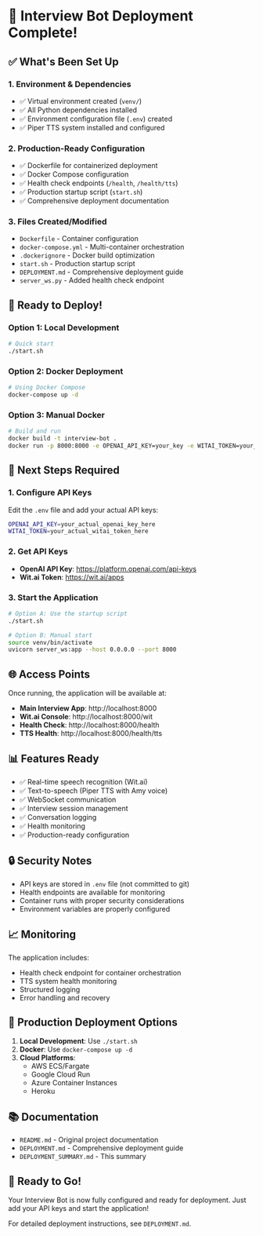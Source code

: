 # 🎉 Interview Bot Deployment Complete!

## ✅ What's Been Set Up

### 1. Environment & Dependencies

- ✅ Virtual environment created (`venv/`)
- ✅ All Python dependencies installed
- ✅ Environment configuration file (`.env`) created
- ✅ Piper TTS system installed and configured

### 2. Production-Ready Configuration

- ✅ Dockerfile for containerized deployment
- ✅ Docker Compose configuration
- ✅ Health check endpoints (`/health`, `/health/tts`)
- ✅ Production startup script (`start.sh`)
- ✅ Comprehensive deployment documentation

### 3. Files Created/Modified

- `Dockerfile` - Container configuration
- `docker-compose.yml` - Multi-container orchestration
- `.dockerignore` - Docker build optimization
- `start.sh` - Production startup script
- `DEPLOYMENT.md` - Comprehensive deployment guide
- `server_ws.py` - Added health check endpoint

## 🚀 Ready to Deploy!

### Option 1: Local Development

```bash
# Quick start
./start.sh
```

### Option 2: Docker Deployment

```bash
# Using Docker Compose
docker-compose up -d
```

### Option 3: Manual Docker

```bash
# Build and run
docker build -t interview-bot .
docker run -p 8000:8000 -e OPENAI_API_KEY=your_key -e WITAI_TOKEN=your_token interview-bot
```

## 🔧 Next Steps Required

### 1. Configure API Keys

Edit the `.env` file and add your actual API keys:

```bash
OPENAI_API_KEY=your_actual_openai_key_here
WITAI_TOKEN=your_actual_witai_token_here
```

### 2. Get API Keys

- **OpenAI API Key**: https://platform.openai.com/api-keys
- **Wit.ai Token**: https://wit.ai/apps

### 3. Start the Application

```bash
# Option A: Use the startup script
./start.sh

# Option B: Manual start
source venv/bin/activate
uvicorn server_ws:app --host 0.0.0.0 --port 8000
```

## 🌐 Access Points

Once running, the application will be available at:

- **Main Interview App**: http://localhost:8000
- **Wit.ai Console**: http://localhost:8000/wit
- **Health Check**: http://localhost:8000/health
- **TTS Health**: http://localhost:8000/health/tts

## 📊 Features Ready

- ✅ Real-time speech recognition (Wit.ai)
- ✅ Text-to-speech (Piper TTS with Amy voice)
- ✅ WebSocket communication
- ✅ Interview session management
- ✅ Conversation logging
- ✅ Health monitoring
- ✅ Production-ready configuration

## 🔒 Security Notes

- API keys are stored in `.env` file (not committed to git)
- Health endpoints are available for monitoring
- Container runs with proper security considerations
- Environment variables are properly configured

## 📈 Monitoring

The application includes:

- Health check endpoint for container orchestration
- TTS system health monitoring
- Structured logging
- Error handling and recovery

## 🎯 Production Deployment Options

1. **Local Development**: Use `./start.sh`
2. **Docker**: Use `docker-compose up -d`
3. **Cloud Platforms**:
   - AWS ECS/Fargate
   - Google Cloud Run
   - Azure Container Instances
   - Heroku

## 📚 Documentation

- `README.md` - Original project documentation
- `DEPLOYMENT.md` - Comprehensive deployment guide
- `DEPLOYMENT_SUMMARY.md` - This summary

## 🎉 Ready to Go!

Your Interview Bot is now fully configured and ready for deployment. Just add your API keys and start the application!

For detailed deployment instructions, see `DEPLOYMENT.md`.
